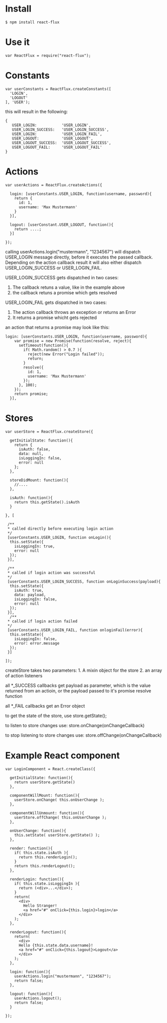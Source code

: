Install
=======

```
$ npm install react-flux
```

Use it
======
```
var ReactFlux = require("react-flux");
```

Constants
=========
```
var userConstants = ReactFlux.createConstants([
  'LOGIN',
  'LOGOUT'
], 'USER');
```
this will result in the following:

```
{
   USER_LOGIN:           'USER_LOGIN',
   USER_LOGIN_SUCCESS:   'USER_LOGIN_SUCCESS',
   USER_LOGIN:           'USER_LOGIN_FAIL',
   USER_LOGOUT:          'USER_LOGOUT',
   USER_LOGOUT_SUCCESS:  'USER_LOGOUT_SUCCESS',
   USER_LOGOUT_FAIL:     'USER_LOGOUT_FAIL'
}
```
Actions
=======
```
var userActions = ReactFlux.createActions({
  
  login: [userConstants.USER_LOGIN, function(username, password){
    return {
      id: 1,
      username: 'Max Mustermann'
    }
  }],
  
  logout: [userConstant.USER_LOGOUT, function(){
    return ....; 
  }]
  
});
```
calling userActions.login("mustermann", "1234567") will dispatch USER_LOGIN message directly, before it executes the passed callback. Depending on the action callback result it will also either dispatch USER_LOGIN_SUCCESS or USER_LOGIN_FAIL. 

USER_LOGIN_SUCCESS gets dispatched in two cases:
1. The callback retuns a value, like in the example above
2. the callback retuns a promise which gets resolved


USER_LOGIN_FAIL gets dispatched in two cases:
1. The action callback throws an exception or returns an Error
2. It returns a promise whicht gets rejected


an action that returns a promise may look like this:
```
login: [userConstants.USER_LOGIN, function(username, password){
    var promise = new Promise(function(resolve, reject){
      setTimeout(function(){
        if( Math.random() > 0.7 ){
          reject(new Error("Login failed"));
          return;
        }
        resolve({
          id: 1,
          username: 'Max Mustermann'
        });
      }, 100);
    });
    return promise;
  }],
```


Stores
==== 
```
var userStore = ReactFlux.createStore({
  
  getInitialState: function(){
    return {
      isAuth: false,
      data: null,
      isLoggingIn: false,
      error: null
    };
  },
  
  storeDidMount: function(){
    //....
  },
  
  isAuth: function(){
    return this.getState().isAuth
  }
  
}, [
 
 /**
 * called directly before executing login action
 */
 [userConstants.USER_LOGIN, function onLogin(){
  this.setState({
    isLoggingIn: true,
    error: null
  });
 }],
 
 /**
 * called if login action was successful
 */
 [userConstants.USER_LOGIN_SUCCESS, function onLoginSuccess(payload){
  this.setState({
    isAuth: true,
    data: payload,
    isLoggingIn: false,
    error: null
  });
 }],
  /**
 * called if login action failed
 */
 [userConstants.USER_LOGIN_FAIL, function onloginFail(error){
  this.setState({
    isLoggingIn: false,
    error: error.message
  });
 }]

]);
```


createStore takes two parameters: 1. A mixin object for the store 2. an array of action listeners

all *_SUCCESS callbacks get payload as parameter, which is the value returned from an actioin, or the payload passed to it's promise resolve function

all *_FAIL callbacks get an Error object

to get the state of the store, use store.getState();

to listen to store changes use: store.onChange(onChangeCallback)

to stop listening to store changes use: store.offChange(onChangeCallback)


Example React component
=======================
```
var LoginComponent = React.createClass({
  
  getInitialState: function(){
    return userStore.getState()
  },
  
  componentWillMount: function(){
    userStore.onChange( this.onUserChange );
  },
  
  componentWillUnmount: function(){
    userStore.offChange( this.onUserChange );
  },
  
  onUserChange: function(){
    this.setState( userStore.getState() );
  },
  
  render: function(){
    if( this.state.isAuth ){
      return this.renderLogin();
    }
    return this.renderLogout();
  },
  
  renderLogin: function(){
    if( this.state.isLoggingIn ){
      return (<div>...</div>);
    }
    return(
      <div>
        Hello Stranger! 
        <a href="#" onClick={this.login}>login</a>
      </div>
    );
  },
  
  renderLogout: function(){
    return(
      <div>
      Hello {this.state.data.username}!
      <a href="#" onClick={this.logout}>Logout</a>
      </div>
    );
  },
  
  login: function(){
    userActions.login("mustermann", "1234567");
    return false;
  },
  
  logout: function(){
    userActions.logout();
    return false;
  }
  
});
```
